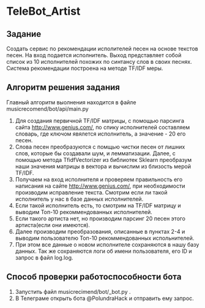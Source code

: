 # TeleBot_Artist
## Задание
Создать сервис по рекомендации исполителей песен на основе текстов песен. На вход подается исполнитель. Выход представляет собой список из 10 исполнителей похожих по синтансу слов в своих песнях.
Система рекомендации построена на методе TF/IDF меры.

## Алгоритм решения задания
Главный алгоритм выолнения находится в файле musicrecomend/bot/api/main.py
1. Для создания первичной TF/IDF матрицы, с помощью парсинга сайта http://www.genius.com/, по спику исполнителей составляем словарь, где ключом явялется исполнитель, а значение - 20 его песен.
2. Слова песен преобразуются с помщью чистки песен от лишних слов, которые бы создавали шум, и лемматизации. Далее, с помощью метода TfidfVectorizer из библиотек Sklearn преобразум наши значения матрицы в вектора и вычислим из близость мерой TF/IDF.
3. Получаем на вход исполнителя и проверяем правильность его написания на сайте http://www.genius.com/, при необходимости производим исправление текста. Смотрим если ли такой исполнитель у нас в базе данных исполнителей.
4. Если такой исполнитель есть, то смотрим на TF/IDF матрицу и выводим Топ-10 рекоммендованных исполнителей.
5. Если такого артиста нет, но производим парсинг 20 песен этого артиста(если они имеются).
6. Далее производим преобразования, описанные в пунктах 2-4 и выводим пользователю Топ-10 рекоммендованных испольнителей.
7. При этом все данные о новом исполнителе сохраняются в нашу базу данных. Так же сохраняются логи об имени пользователя, его ID и запрос в файл log.log. 

## Способ проверки работоспособности бота
1. Запустить файл musicrecimend/bot/_bot.py .
2. В Телеграме открыть бота @PolundraHack и отправить ему запрос.
